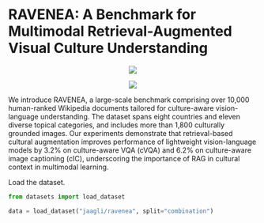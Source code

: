 # RAVENEA: A Benchmark for Multimodal Retrieval-Augmented Visual Culture Understanding

<div align="center">
<a href="https://huggingface.co/datasets/jaagli/ravenea" target="_blank"><img src=https://img.shields.io/badge/%F0%9F%A4%97%20HuggingFace%20Datasets-27b3b4.svg></a>
<!--   -->
</div>

<p align="center">
  <img src="assets/revenea_logo.png"/>
</p>

We introduce RAVENEA, a large-scale benchmark comprising over 10,000 human-ranked Wikipedia documents tailored for culture-aware vision-language understanding. The dataset spans eight countries and eleven diverse topical categories, and includes more than 1,800 culturally grounded images. Our experiments demonstrate that retrieval-based cultural augmentation improves performance of lightweight vision-language models by 3.2% on culture-aware VQA (cVQA) and 6.2% on culture-aware image captioning (cIC), underscoring the importance of RAG in cultural context in multimodal learning.

Load the dataset.
```python
from datasets import load_dataset

data = load_dataset("jaagli/ravenea", split="combination")
```